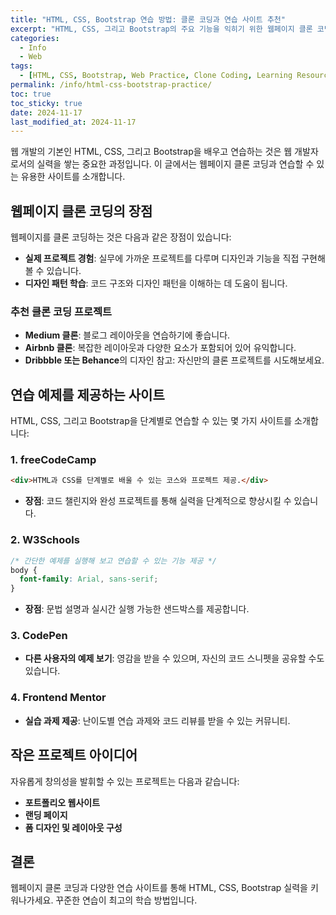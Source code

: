 ```yaml
---
title: "HTML, CSS, Bootstrap 연습 방법: 클론 코딩과 연습 사이트 추천"
excerpt: "HTML, CSS, 그리고 Bootstrap의 주요 기능을 익히기 위한 웹페이지 클론 코딩 및 유용한 연습 사이트에 대해 소개합니다."
categories:
  - Info
  - Web
tags:
  - [HTML, CSS, Bootstrap, Web Practice, Clone Coding, Learning Resources]
permalink: /info/html-css-bootstrap-practice/
toc: true
toc_sticky: true
date: 2024-11-17
last_modified_at: 2024-11-17
---
```


웹 개발의 기본인 HTML, CSS, 그리고 Bootstrap을 배우고 연습하는 것은 웹 개발자로서의 실력을 쌓는 중요한 과정입니다. 이 글에서는 웹페이지 클론 코딩과 연습할 수 있는 유용한 사이트를 소개합니다.

## 웹페이지 클론 코딩의 장점
웹페이지를 클론 코딩하는 것은 다음과 같은 장점이 있습니다:

- **실제 프로젝트 경험**: 실무에 가까운 프로젝트를 다루며 디자인과 기능을 직접 구현해 볼 수 있습니다.
- **디자인 패턴 학습**: 코드 구조와 디자인 패턴을 이해하는 데 도움이 됩니다.

### 추천 클론 코딩 프로젝트
- **Medium 클론**: 블로그 레이아웃을 연습하기에 좋습니다.
- **Airbnb 클론**: 복잡한 레이아웃과 다양한 요소가 포함되어 있어 유익합니다.
- **Dribbble 또는 Behance**의 디자인 참고: 자신만의 클론 프로젝트를 시도해보세요.

## 연습 예제를 제공하는 사이트
HTML, CSS, 그리고 Bootstrap을 단계별로 연습할 수 있는 몇 가지 사이트를 소개합니다:

### 1. **freeCodeCamp**
```html
<div>HTML과 CSS를 단계별로 배울 수 있는 코스와 프로젝트 제공.</div>
```
- **장점**: 코드 챌린지와 완성 프로젝트를 통해 실력을 단계적으로 향상시킬 수 있습니다.

### 2. **W3Schools**
```css
/* 간단한 예제를 실행해 보고 연습할 수 있는 기능 제공 */
body {
  font-family: Arial, sans-serif;
}
```
- **장점**: 문법 설명과 실시간 실행 가능한 샌드박스를 제공합니다.

### 3. **CodePen**
- **다른 사용자의 예제 보기**: 영감을 받을 수 있으며, 자신의 코드 스니펫을 공유할 수도 있습니다.

### 4. **Frontend Mentor**
- **실습 과제 제공**: 난이도별 연습 과제와 코드 리뷰를 받을 수 있는 커뮤니티.

## 작은 프로젝트 아이디어
자유롭게 창의성을 발휘할 수 있는 프로젝트는 다음과 같습니다:
- **포트폴리오 웹사이트**
- **랜딩 페이지**
- **폼 디자인 및 레이아웃 구성**

## 결론
웹페이지 클론 코딩과 다양한 연습 사이트를 통해 HTML, CSS, Bootstrap 실력을 키워나가세요. 꾸준한 연습이 최고의 학습 방법입니다.
